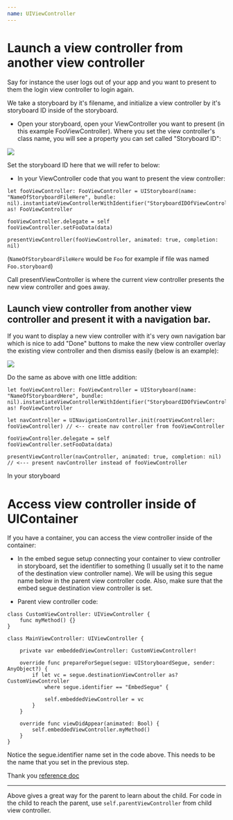 ```yaml
---
name: UIViewController
---
```


# Launch a view controller from another view controller

Say for instance the user logs out of your app and you want to present to them the login view controller to login again.

We take a storyboard by it's filename, and initialize a view controller by it's storyboard ID inside of the storyboard.

* Open your storyboard, open your ViewController you want to present (in this example FooViewController). Where you set the view controller's class name, you will see a property you can set called "Storyboard ID":

![](/docs/images/set_storyboard_id_view_controller.png)

Set the storyboard ID here that we will refer to below:

* In your ViewController code that you want to present the view controller:

```
let fooViewController: FooViewController = UIStoryboard(name: "NameOfStoryboardFileHere", bundle: nil).instantiateViewControllerWithIdentifier("StoryboardIDOfViewControllerHere") as! FooViewController

fooViewController.delegate = self
fooViewController.setFooData(data)

presentViewController(fooViewController, animated: true, completion: nil)
```

(`NameOfStoryboardFileHere` would be `Foo` for example if file was named `Foo.storyboard`)

Call presentViewController is where the current view controller presents the new view controller and goes away.

## Launch view controller from another view controller and present it with a navigation bar.

If you want to display a new view controller with it's very own navigation bar which is nice to add "Done" buttons to make the new view controller overlay the existing view controller and then dismiss easily (below is an example):

![](/docs/images/presenet_view_controller_nav_bar.png)

Do the same as above with one little addition:

```
let fooViewController: FooViewController = UIStoryboard(name: "NameOfStoryboardHere", bundle: nil).instantiateViewControllerWithIdentifier("StoryboardIDOfViewControllerHere") as! FooViewController

let navController = UINavigationController.init(rootViewController: fooViewController) // <-- create nav controller from fooViewController

fooViewController.delegate = self
fooViewController.setFooData(data)

presentViewController(navController, animated: true, completion: nil) // <--- present navController instead of fooViewController
```

In your storyboard

# Access view controller inside of UIContainer

If you have a container, you can access the view controller inside of the container:

* In the embed segue setup connecting your container to view controller in storyboard, set the identifier to something (I usually set it to the name of the destination view controller name). We will be using this segue name below in the parent view controller code. Also, make sure that the embed segue destination view controller is set.

* Parent view controller code:

```
class CustomViewController: UIViewController {
    func myMethod() {}
}

class MainViewController: UIViewController {

    private var embeddedViewController: CustomViewController!

    override func prepareForSegue(segue: UIStoryboardSegue, sender: AnyObject?) {
        if let vc = segue.destinationViewController as? CustomViewController
            where segue.identifier == "EmbedSegue" {

            self.embeddedViewController = vc
        }
    }

    override func viewDidAppear(animated: Bool) {
        self.embeddedViewController.myMethod()
    }
}
```

Notice the segue.identifier name set in the code above. This needs to be the name that you set in the previous step.

Thank you [reference doc](http://stackoverflow.com/a/29582305/1486374)

---

Above gives a great way for the parent to learn about the child. For code in the child to reach the parent, use `self.parentViewController` from child view controller.
